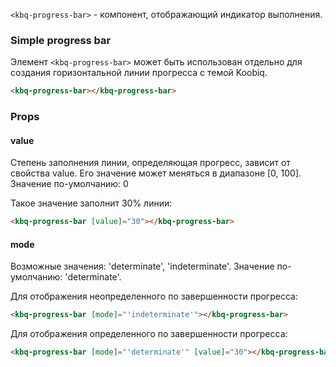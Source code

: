 `<kbq-progress-bar>` - компонент, отображающий индикатор выполнения.

### Simple progress bar

Элемент `<kbq-progress-bar>` может быть использован отдельно для создания горизонтальной линии прогресса с темой Koobiq.

```html
<kbq-progress-bar></kbq-progress-bar>
```

### Props

#### value
Степень заполнения линии, определяющая прогресс, зависит от свойства value.
Его значение может меняться в диапазоне [0, 100].
Значение по-умолчанию: 0

Такое значение заполнит 30% линии:
```html
<kbq-progress-bar [value]="30"></kbq-progress-bar>
```
<!-- example(progress-bar-overview) -->

#### mode
Возможные значения: 'determinate', 'indeterminate'.
Значение по-умолчанию: 'determinate'.  

Для отображения неопределенного по завершенности прогресса:
```html
<kbq-progress-bar [mode]="'indeterminate'"></kbq-progress-bar>
```
Для отображения определенного по завершенности прогресса:
```html
<kbq-progress-bar [mode]="'determinate'" [value]="30"></kbq-progress-bar>
```
<!-- example(progress-bar-indeterminate) -->

